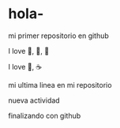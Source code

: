 # hola-

mi primer repositorio en github

I love :book:, :dancer:, :dog:

I love :baby:, :coffee:

mi ultima linea en mi repositorio 

nueva actividad 

finalizando con github
